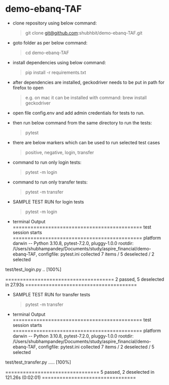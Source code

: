 # demo-ebanq-TAF
- clone repository using below command:
  > git clone git@github.com:shubhbit/demo-ebanq-TAF.git
- goto folder as per below command:
  > cd demo-ebanq-TAF
- install dependencies using below command:
  > pip install -r requirements.txt
- after dependencies are installed, geckodriver needs to be put in path for firefox to open
  > e.g. on mac it can be installed with command: brew install geckodriver
- open file config.env and add admin credentials for tests to run.
- then run below command from the same directory to run the tests:
  > pytest
- there are below markers which can be used to run selected test cases
  > positive, negative, login, transfer
- command to run only login tests:
  > pytest -m login
- command to run only transfer tests:
  > pytest -m transfer

- SAMPLE TEST RUN for login tests
  >  pytest -m login
- terminal Output
============================================ test session starts ============================================
platform darwin -- Python 3.10.8, pytest-7.2.0, pluggy-1.0.0
rootdir: /Users/shubhampandey/Documents/study/aspire_financial/demo-ebanq-TAF, configfile: pytest.ini
collected 7 items / 5 deselected / 2 selected                                                               

test/test_login.py ..                                                                                 [100%]

===================================== 2 passed, 5 deselected in 27.93s ======================================

- SAMPLE TEST RUN for transfer tests
  > pytest -m transfer
- terminal Output
============================================ test session starts ============================================
platform darwin -- Python 3.10.8, pytest-7.2.0, pluggy-1.0.0
rootdir: /Users/shubhampandey/Documents/study/aspire_financial/demo-ebanq-TAF, configfile: pytest.ini
collected 7 items / 2 deselected / 5 selected                                                               

test/test_transfer.py .....                                                                           [100%]

================================ 5 passed, 2 deselected in 121.26s (0:02:01) ================================
